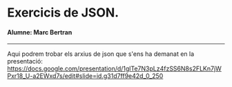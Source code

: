 # Exercicis de JSON.
#### Alumne: Marc Bertran
---
Aqui podrem trobar els arxius de json que s'ens ha demanat en la presentació:
https://docs.google.com/presentation/d/1glTe7N3pLz4fzSS6N8s2FLKn7jWPxr18_U-a2EWxd7s/edit#slide=id.g31d7ff9e42d_0_250
